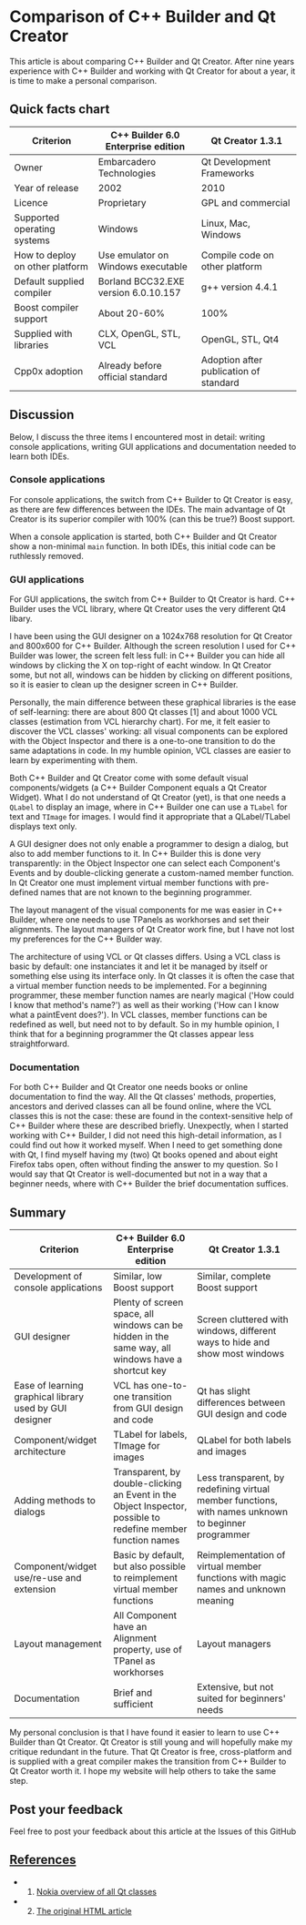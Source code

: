 # Comparison of C++ Builder and Qt Creator

This article is about comparing C++ Builder and Qt Creator. After nine
years experience with C++ Builder and working with Qt
Creator for about a year, it is time to make a
personal comparison.

## Quick facts chart

Criterion|C++ Builder 6.0 Enterprise edition|Qt Creator 1.3.1
---|---|---
Owner|Embarcadero Technologies|Qt Development Frameworks
Year of release|2002|2010
Licence|Proprietary|GPL and commercial
Supported operating systems|Windows|Linux, Mac, Windows
How to deploy on other platform|Use emulator on Windows executable|Compile code on other platform
Default supplied compiler| Borland BCC32.EXE version 6.0.10.157|g++ version 4.4.1
Boost compiler support|About 20-60%|100%
Supplied with libraries|CLX, OpenGL, STL, VCL| OpenGL, STL, Qt4
Cpp0x adoption|Already before official standard|Adoption after publication of standard

## Discussion

Below, I discuss the three items I encountered most in detail: writing
console applications, writing GUI applications and documentation needed
to learn both IDEs.

### Console applications

For console applications, the switch from C++ Builder
to Qt Creator is easy, as there are few differences
between the IDEs. The main advantage of Qt
Creator is its superior compiler
with 100% (can this be true?) Boost support.

When a console application is started, both C++
Builder and Qt Creator show a
non-minimal `main` function. In both IDEs,
this initial code can be ruthlessly removed.

### GUI applications

For GUI applications, the switch from C++
Builder to Qt Creator is hard. C++
Builder uses the VCL
library, where Qt Creator uses the
very different Qt4 libary.

I have been using the GUI designer on a 1024x768
resolution for Qt Creator and 800x600 for C++
Builder. Although the screen resolution I used for C++
Builder was lower, the screen felt less full: in C++
Builder you can hide all windows by clicking the X on
top-right of eacht window. In Qt Creator some, but
not all, windows can be hidden by clicking on different positions, so it
is easier to clean up the designer screen in C++
Builder.

Personally, the main difference between these graphical libraries is the
ease of self-learning: there are about 800 Qt
classes [1] and about 1000 VCL
classes (estimation from VCL hierarchy
chart). For me, it felt easier to discover the VCL
classes' working: all visual components can be explored
with the Object Inspector and there is a one-to-one transition to do the
same adaptations in code. In my humble opinion, VCL
classes are easier to learn by experimenting with them.

Both C++ Builder and Qt Creator
come with some default visual components/widgets (a C++
Builder Component equals a Qt
Creator Widget). What I do not understand of Qt
Creator (yet), is that one needs a `QLabel` to display
an image, where in C++ Builder one can use a `TLabel`
for text and `TImage` for images. I would find it
appropriate that a QLabel/TLabel displays text only.

A GUI designer does not only enable a programmer to design
a dialog, but also to add member functions to
it. In C++ Builder this is done very transparently: in
the Object Inspector one can select each Component's Events and by
double-clicking generate a custom-named member
function. In Qt Creator one
must implement virtual member
functions with pre-defined names that are not
known to the beginning programmer.

The layout managent of the visual components for me was easier in C++
Builder, where one needs to use TPanels as workhorses
and set their alignments. The layout managers of Qt
Creator work fine, but I have not lost my preferences
for the C++ Builder way.

The architecture of using VCL or Qt
classes differs. Using a VCL
class is basic by default: one
instanciates it and let it be managed by itself or
something else using its interface only. In
Qt classes it is often the case that a
virtual member function needs
to be implemented. For a beginning programmer, these member
function names are nearly magical ('How could I
know that method's name?') as well as their working ('How can I know
what a paintEvent does?'). In VCL classes,
member functions can be redefined as well, but
need not to by default. So in my humble opinion, I think that for a
beginning programmer the Qt classes appear
less straightforward.

### Documentation

For both C++ Builder and Qt
Creator one needs books or online documentation to
find the way. All the Qt classes' methods, properties, ancestors and
derived classes can all be found online, where the VCL classes this is
not the case: these are found in the context-sensitive help of C++
Builder where these are described briefly. Unexpectly,
when I started working with C++ Builder, I did not
need this high-detail information, as I could find out how it worked
myself. When I need to get something done with Qt, I find myself having
my (two) Qt books opened and about eight Firefox tabs open, often
without finding the answer to my question. So I would say that Qt
Creator is well-documented but not in a way that a
beginner needs, where with C++ Builder the brief
documentation suffices.

## Summary


Criterion|C++ Builder 6.0 Enterprise edition|Qt Creator 1.3.1
---|---|---
Development of console applications|Similar, low Boost support|Similar, complete Boost support
GUI designer|Plenty of screen space, all windows can be hidden in the same way, all windows have a shortcut key|Screen cluttered with windows, different ways to hide and show most windows
Ease of learning graphical library used by GUI designer|VCL has one-to-one transition from GUI design and code|Qt has slight differences between GUI design and code
Component/widget architecture|TLabel for labels, TImage for images|QLabel for both labels and images
Adding methods to dialogs|Transparent, by double-clicking an Event in the Object Inspector, possible to redefine member function names|Less transparent, by redefining virtual member functions, with names unknown to beginner programmer
Component/widget use/re-use and extension|Basic by default, but also possible to reimplement virtual member functions|Reimplementation of virtual member functions with magic names and unknown meaning
Layout management|All Component have an Alignment property, use of TPanel as workhorses|Layout managers
Documentation|Brief and sufficient|Extensive, but not suited for beginners' needs

My personal conclusion is that I have found it easier to learn to use
C++ Builder than Qt Creator. Qt
Creator is still young and will hopefully make my
critique redundant in the future. That Qt Creator is
free, cross-platform and is supplied with a great
compiler makes the transition from C++
Builder to Qt Creator worth it. I
hope my website will help others to take the same step.

## Post your feedback

Feel free to post your feedback about this article at the Issues of this GitHub

## [References](CppReferences.htm)

 * 1. [Nokia overview of all Qt classes](http://doc.qt.nokia.com/4.6/classes.html)
 * 2. [The original HTML article](http://richelbilderbeek.nl/CppCompareCppBuilderAndQtCreator.htm)


